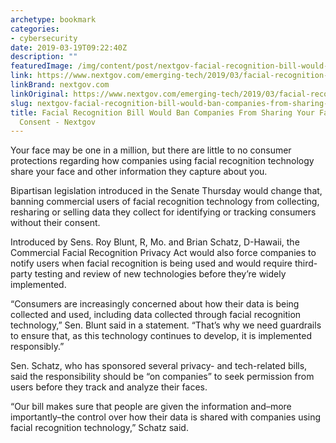```yaml
---
archetype: bookmark
categories:
- cybersecurity
date: 2019-03-19T09:22:40Z
description: ""
featuredImage: /img/content/post/nextgov-facial-recognition-bill-would-ban-companies-from-sharing-your-face-without-consent-nextgov.jpg
link: https://www.nextgov.com/emerging-tech/2019/03/facial-recognition-bill-would-ban-companies-sharing-your-face-without-consent/155590/
linkBrand: nextgov.com
linkOriginal: https://www.nextgov.com/emerging-tech/2019/03/facial-recognition-bill-would-ban-companies-sharing-your-face-without-consent/155590/
slug: nextgov-facial-recognition-bill-would-ban-companies-from-sharing-your-face-without-consent-nextgov
title: Facial Recognition Bill Would Ban Companies From Sharing Your Face Without
  Consent - Nextgov
---
```

Your face may be one in a million, but there are little to no consumer protections regarding how companies using facial recognition technology share your face and other information they capture about you.

Bipartisan legislation introduced in the Senate Thursday would change that, banning commercial users of facial recognition technology from collecting, resharing or selling data they collect for identifying or tracking consumers without their consent.

Introduced by Sens. Roy Blunt, R, Mo. and Brian Schatz, D-Hawaii, the Commercial Facial Recognition Privacy Act would also force companies to notify users when facial recognition is being used and would require third-party testing and review of new technologies before they’re widely implemented.

“Consumers are increasingly concerned about how their data is being collected and used, including data collected through facial recognition technology,” Sen. Blunt said in a statement. “That’s why we need guardrails to ensure that, as this technology continues to develop, it is implemented responsibly.”

Sen. Schatz, who has sponsored several privacy- and tech-related bills, said the responsibility should be “on companies” to seek permission from users before they track and analyze their faces.

“Our bill makes sure that people are given the information and–more importantly–the control over how their data is shared with companies using facial recognition technology,” Schatz said.

